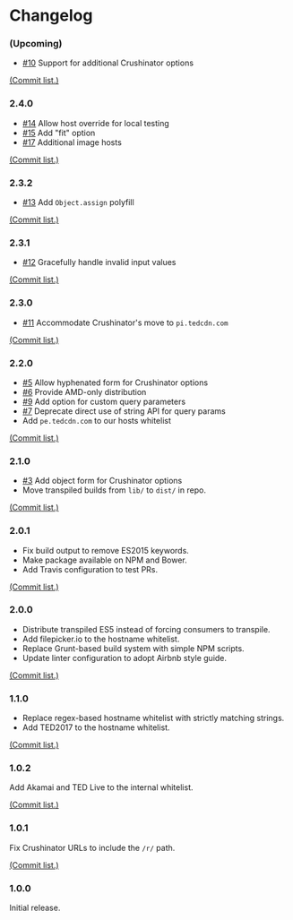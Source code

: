 # Changelog

### (Upcoming)

* [#10](https://github.com/tedconf/js-crushinator-helpers/issues/10) Support for additional Crushinator options

[(Commit list.)](https://github.com/tedconf/js-crushinator-helpers/compare/0bb7aa1...master)

### 2.4.0

* [#14](https://github.com/tedconf/js-crushinator-helpers/issues/14) Allow host override for local testing
* [#15](https://github.com/tedconf/js-crushinator-helpers/issues/15) Add "fit" option
* [#17](https://github.com/tedconf/js-crushinator-helpers/issues/17) Additional image hosts

[(Commit list.)](https://github.com/tedconf/js-crushinator-helpers/compare/e0c9c11...e8c1b57)

### 2.3.2

* [#13](https://github.com/tedconf/js-crushinator-helpers/pull/13) Add `Object.assign` polyfill

[(Commit list.)](https://github.com/tedconf/js-crushinator-helpers/compare/82d6435...078e1df)

### 2.3.1

* [#12](https://github.com/tedconf/js-crushinator-helpers/issues/12) Gracefully handle invalid input values

[(Commit list.)](https://github.com/tedconf/js-crushinator-helpers/compare/ecfe982...50d2beb)

### 2.3.0

* [#11](https://github.com/tedconf/js-crushinator-helpers/issues/11) Accommodate Crushinator's move to `pi.tedcdn.com`

[(Commit list.)](https://github.com/tedconf/js-crushinator-helpers/compare/fe06606...ea6c48c)

### 2.2.0

* [#5](https://github.com/tedconf/js-crushinator-helpers/issues/5) Allow hyphenated form for Crushinator options
* [#6](https://github.com/tedconf/js-crushinator-helpers/issues/6) Provide AMD-only distribution
* [#9](https://github.com/tedconf/js-crushinator-helpers/issues/9) Add option for custom query parameters
* [#7](https://github.com/tedconf/js-crushinator-helpers/issues/7) Deprecate direct use of string API for query params
* Add `pe.tedcdn.com` to our hosts whitelist

[(Commit list.)](https://github.com/tedconf/js-crushinator-helpers/compare/03b3c08...e19749f)

### 2.1.0

* [#3](https://github.com/tedconf/js-crushinator-helpers/issues/3) Add object form for Crushinator options
* Move transpiled builds from `lib/` to `dist/` in repo.

[(Commit list.)](https://github.com/tedconf/js-crushinator-helpers/compare/cb355a0...129f407)

### 2.0.1

* Fix build output to remove ES2015 keywords.
* Make package available on NPM and Bower.
* Add Travis configuration to test PRs.

[(Commit list.)](https://github.com/tedconf/js-crushinator-helpers/compare/ee3cf5e...cb355a0)

### 2.0.0

* Distribute transpiled ES5 instead of forcing consumers to transpile.
* Add filepicker.io to the hostname whitelist.
* Replace Grunt-based build system with simple NPM scripts.
* Update linter configuration to adopt Airbnb style guide.

[(Commit list.)](https://github.com/tedconf/js-crushinator-helpers/compare/69880f8...ee3cf5e)

### 1.1.0

* Replace regex-based hostname whitelist with strictly matching strings.
* Add TED2017 to the hostname whitelist.

[(Commit list.)](https://github.com/tedconf/js-crushinator-helpers/compare/fbccb73...69880f8)

### 1.0.2

Add Akamai and TED Live to the internal whitelist.

[(Commit list.)](https://github.com/tedconf/js-crushinator-helpers/compare/5c23356...fbccb73)

### 1.0.1

Fix Crushinator URLs to include the `/r/` path.

[(Commit list.)](https://github.com/tedconf/js-crushinator-helpers/compare/c7186ea...5c23356)

### 1.0.0

Initial release.
